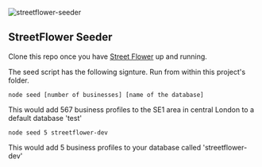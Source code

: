 ![streetflower-seeder](https://cloud.githubusercontent.com/assets/4499581/8679058/4b36429e-2a50-11e5-9a80-05de73182a1a.jpg)
## StreetFlower Seeder

Clone this repo once you have [Street Flower](https://github.com/tableflip/streetflower) up and running.

The seed script has the following signture. Run from within this project's folder.
```
node seed [number of businesses] [name of the database]
```
This would add 567 business profiles to the SE1 area in central London to a default database 'test'
```
node seed 5 streetflower-dev
```
This would add 5 business profiles to your database called 'streetflower-dev'
